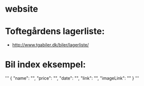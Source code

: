 # website

# Toftegårdens lagerliste:
- http://www.tgabiler.dk/biler/lagerliste/

# Bil index eksempel:

'''
    {
        "name": "",
        "price": "",
        "date": "",
        "link": "",
        "imageLink": ""
    }
'''
